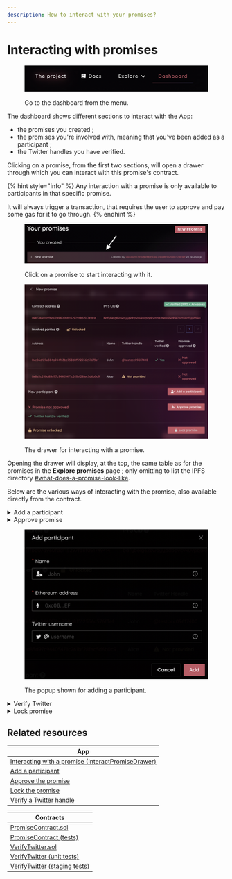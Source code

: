 ```yaml
---
description: How to interact with your promises?
---
```


# Interacting with promises

<figure><img src="../.gitbook/assets/image (6).png" alt="Using the menu to navigate to the dashboard"><figcaption><p>Go to the dashboard from the menu.</p></figcaption></figure>

The dashboard shows different sections to interact with the App:

* the promises you created ;
* the promises you're involved with, meaning that you've been added as a participant ;
* the Twitter handles you have verified.

Clicking on a promise, from the first two sections, will open a drawer through which you can interact with this promise's contract.

{% hint style="info" %}
Any interaction with a promise is only available to participants in that specific promise.

It will always trigger a transaction, that requires the user to approve and pay some gas for it to go through.
{% endhint %}

<figure><img src="../.gitbook/assets/image (10).png" alt="Clicking on a promise will open a popup"><figcaption><p>Click on a promise to start interacting with it.</p></figcaption></figure>

<figure><img src="../.gitbook/assets/image (7).png" alt="The drawer used for interacting with a promise"><figcaption><p>The drawer for interacting with a promise.</p></figcaption></figure>

Opening the drawer will display, at the top, the same table as for the promises in the **Explore promises** page ; only omitting to list the IPFS directory [#what-does-a-promise-look-like](../introduction/exploring-promises.md#what-does-a-promise-look-like "mention").

Below are the various ways of interacting with the promise, also available directly from the contract.

<details>

<summary>Add a participant</summary>

This button allows anyone involved in the promise to add new members to participate. They will inherit the same permissions as the initial participants. If any had already approved the promise, this approval will be reset, and they will need to approve it again.

</details>

<details>

<summary>Approve promise</summary>

Approving the promise shows that each member is indeed participating in that agreement, and is not an arbitrarily included Ethereum address. Only a participant can approve for themselves.

Any time a participant is added, everyone needs to approve the promise again. This is done, so they can approve it, knowing exactly what they agree to, and with whom.

</details>

<figure><img src="../.gitbook/assets/image (4).png" alt="The popup shown for adding a new participant to the promise"><figcaption><p>The popup shown for adding a participant.</p></figcaption></figure>

<details>

<summary>Verify Twitter</summary>

This section allows any participant with a Twitter handle attached to this promise, to ensure that they actually own it.

Please visit [verifying-a-twitter-handle.md](../introduction/verifying-a-twitter-handle.md "mention") for the detailed steps.

</details>

<details>

<summary>Lock promise</summary>

Once all the participants have approved the promise, it can then be locked. That means it will no longer be possible to add new participants.

This **Locked** status is a proof of reliability for your promise, as it means that it can't be modified anymore. Additionally, it means that all participants have confirmed they own their Ethereum address, and indeed agreed to participating in that promise.

</details>

## Related resources

| App                                                                                                                                                                                 |
| ----------------------------------------------------------------------------------------------------------------------------------------------------------------------------------- |
| [Interacting with a promise (InteractPromiseDrawer)](https://github.com/polar0/chainlink-fall-2022-hackathon/blob/main/frontend/components/user-dashboard/InteractPromiseDrawer.js) |
| [Add a participant](https://github.com/polar0/chainlink-fall-2022-hackathon/blob/main/frontend/components/user-dashboard/RowPromiseAddParticipant.js)                               |
| [Approve the promise](https://github.com/polar0/chainlink-fall-2022-hackathon/blob/main/frontend/components/user-dashboard/RowPromiseApproval.js)                                   |
| [Lock the promise](https://github.com/polar0/chainlink-fall-2022-hackathon/blob/main/frontend/components/user-dashboard/RowPromiseLock.js)                                          |
| [Verify a Twitter handle](https://github.com/polar0/chainlink-fall-2022-hackathon/blob/main/frontend/components/user-dashboard/RowPromiseVerification.js)                           |

| Contracts                                                                                                                                                     |
| ------------------------------------------------------------------------------------------------------------------------------------------------------------- |
| [PromiseContract.sol](https://github.com/polar0/chainlink-fall-2022-hackathon/blob/main/backend/hardhat/contracts/PromiseContract.sol)                        |
| [PromiseContract (tests)](https://github.com/polar0/chainlink-fall-2022-hackathon/blob/main/backend/hardhat/test/unit/PromiseContract.test.js)                |
| [VerifyTwitter.sol](https://github.com/polar0/chainlink-fall-2022-hackathon/blob/main/backend/hardhat/contracts/VerifyTwitter.sol)                            |
| [VerifyTwitter (unit tests)](https://github.com/polar0/chainlink-fall-2022-hackathon/blob/main/backend/hardhat/test/unit/VerifyTwitterMock.test.js)           |
| [VerifyTwitter (staging tests)](https://github.com/polar0/chainlink-fall-2022-hackathon/blob/main/backend/hardhat/test/staging/VerifyTwitter.staging.test.js) |
